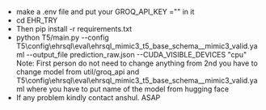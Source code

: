 * make a .env file and put your GROQ_API_KEY ="" in it
* cd EHR_TRY
* Then pip install -r requirements.txt
* python T5/main.py --config T5\config\ehrsql\eval\ehrsql_mimic3_t5_base_schema__mimic3_valid.yaml --output_file prediction_raw.json --CUDA_VISIBLE_DEVICES "cpu"
Note: First person do not need to change anything from 2nd you have to change model from util/groq_api and T5\config\ehrsql\eval\ehrsql_mimic3_t5_base_schema__mimic3_valid.yaml where you have to put name of the model from hugging face
* If any problem kindly contact anshul. ASAP
